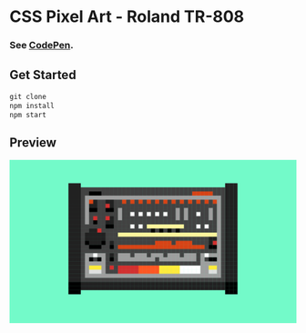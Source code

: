 # CSS Pixel Art - Roland TR-808

### See [CodePen](https://codepen.io/ryankendrick/pen/GRyojMr).

## Get Started

```
git clone
npm install
npm start
```

## Preview

![Pixel Art Drum Machine.](https://github.com/RyanKendrick/pixelart-roland-tr808/blob/main/public/Roland-tr808.png?raw=true "Pixel Art Drum Machine.")